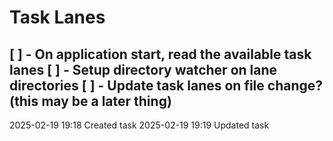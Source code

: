 Task Lanes
===

[ ] - On application start, read the available task lanes
[ ] - Setup directory watcher on lane directories
[ ] - Update task lanes on file change? (this may be a later thing)
---

2025-02-19 19:18	Created task
2025-02-19 19:19	Updated task
